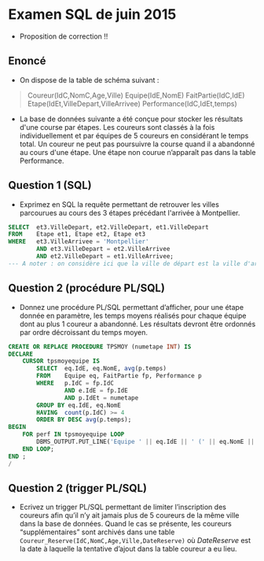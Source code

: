 # Examen SQL de juin 2015
* Proposition de correction !!

## Enoncé
* On dispose de la table de schéma suivant :
> Coureur(IdC,NomC,Age,Ville)
> Equipe(IdE,NomE)
> FaitPartie(IdC,IdE)
> Etape(IdEt,VilleDepart,VilleArrivee)
> Performance(IdC,IdEt,temps)
* La base de données suivante a été conçue pour stocker les résultats d'une course par étapes. Les coureurs sont classés à la fois individuellement et par équipes de 5 coureurs en considérant le temps total. Un coureur ne peut pas poursuivre la course quand il a abandonné au cours d'une étape. Une étape non courue n’apparaît pas dans la table Performance.

## Question 1 (SQL)
* Exprimez en SQL la requête permettant de retrouver les villes parcourues au cours des 3 étapes précédant l'arrivée à Montpellier.
```sql
SELECT  et3.VilleDepart, et2.VilleDepart, et1.VilleDepart
FROM    Etape et1, Etape et2, Etape et3 
WHERE   et3.VilleArrivee = 'Montpellier'
        AND et3.VilleDepart = et2.VilleArrivee
        AND et2.VilleDepart = et1.VilleArrivee;
--- A noter : on considère ici que la ville de départ est la ville d'arrivée de l'étape précédente.
```

## Question 2 (procédure PL/SQL)
* Donnez une procédure PL/SQL permettant d’afficher, pour une étape donnée en paramètre, les temps moyens réalisés pour chaque équipe dont au plus 1 coureur a abandonné. Les résultats devront être ordonnés par ordre décroissant du temps moyen.
```sql
CREATE OR REPLACE PROCEDURE TPSMOY (numetape INT) IS
DECLARE
    CURSOR tpsmoyequipe IS
        SELECT  eq.IdE, eq.NomE, avg(p.temps)
        FROM    Equipe eq, FaitPartie fp, Performance p
        WHERE   p.IdC = fp.IdC
                AND e.IdE = fp.IdE 
                AND p.IdEt = numetape
        GROUP BY eq.IdE, eq.NomE
        HAVING  count(p.IdC) >= 4
        ORDER BY DESC avg(p.temps);
BEGIN
    FOR perf IN tpsmoyequipe LOOP
        DBMS_OUTPUT.PUT_LINE('Equipe ' || eq.IdE || ' (' || eq.NomE || ') -> Temps moyen : ' || avg(p.temps));
    END LOOP;
END ;
/
```


## Question 2 (trigger PL/SQL)
* Ecrivez un trigger PL/SQL permettant de limiter l’inscription des coureurs afin qu’il n’y ait jamais plus de 5 coureurs de la même ville dans la base de données. Quand le cas se présente, les coureurs “supplémentaires” sont archivés dans une table `Coureur_Reserve(IdC,NomC,Age,Ville,DateReserve)` où *DateReserve* est la date à laquelle la tentative d’ajout dans la table coureur a eu lieu.
```sql

```
